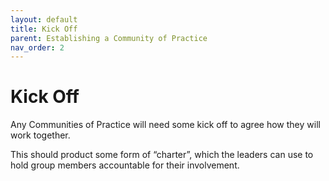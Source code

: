 ```yaml
---
layout: default
title: Kick Off
parent: Establishing a Community of Practice
nav_order: 2
---
```

# Kick Off

Any Communities of Practice will need some kick off to agree how they will work together.

This should product some form of “charter”, which the leaders can use to hold group members accountable for their involvement.

